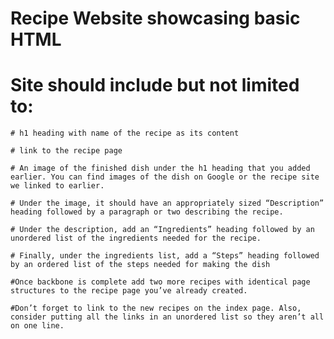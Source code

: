 # Recipe Website showcasing basic HTML

# Site should include but not limited to:
    # h1 heading with name of the recipe as its content
    
    # link to the recipe page
    
    # An image of the finished dish under the h1 heading that you added earlier. You can find images of the dish on Google or the recipe site we linked to earlier.
    
    # Under the image, it should have an appropriately sized “Description” heading followed by a paragraph or two describing the recipe.

    # Under the description, add an “Ingredients” heading followed by an unordered list of the ingredients needed for the recipe.

    # Finally, under the ingredients list, add a “Steps” heading followed by an ordered list of the steps needed for making the dish

    #Once backbone is complete add two more recipes with identical page structures to the recipe page you’ve already created.

    #Don’t forget to link to the new recipes on the index page. Also, consider putting all the links in an unordered list so they aren’t all on one line.
